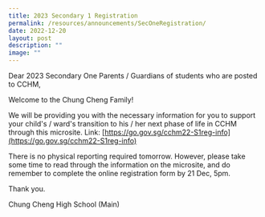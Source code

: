 ```yaml
---
title: 2023 Secondary 1 Registration
permalink: /resources/announcements/SecOneRegistration/
date: 2022-12-20
layout: post
description: ""
image: ""
---
```

Dear 2023 Secondary One Parents / Guardians of students who are posted to CCHM,

Welcome to the Chung Cheng Family! 

We will be providing you with the necessary information for you to support your child's / ward's transition to his / her next phase of life in CCHM through this microsite.
Link: [https://go.gov.sg/cchm22-S1reg-info](https://go.gov.sg/cchm22-S1reg-info)

There is no physical reporting required tomorrow. However, please take some time to read through the information on the microsite, and do remember to complete the online registration form by 21 Dec, 5pm. 

Thank you. 

Chung Cheng High School (Main)